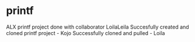 # printf
ALX printf project done with collaborator LoilaLeila
Succesfully created and cloned printf project - Kojo
Successfully cloned and pulled - Loila
